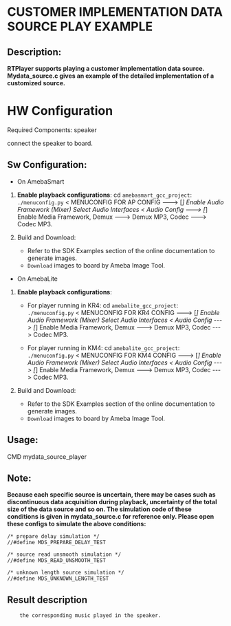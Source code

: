 # CUSTOMER IMPLEMENTATION DATA SOURCE PLAY EXAMPLE

## Description:
**RTPlayer supports playing a customer implementation data source.
Mydata_source.c gives an example of the detailed implementation of a customized source.**

# HW Configuration
Required Components: speaker

connect the speaker to board.

## Sw Configuration:
* On AmebaSmart
1. **Enable playback configurations**:
cd `amebasmart_gcc_project`: `./menuconfig.py`
    < MENUCONFIG FOR AP CONFIG  --->
    [*] Enable Audio Framework
    (Mixer) Select Audio Interfaces
    < Audio Config  --->
    [*] Enable Media Framework,
    Demux  ---> Demux MP3,
    Codec  ---> Codec MP3.

2. Build and Download:
   * Refer to the SDK Examples section of the online documentation to generate images.
   * `Download` images to board by Ameba Image Tool.

* On AmebaLite
1. **Enable playback configurations**:
    * For player running in KR4:
        cd `amebalite_gcc_project`: `./menuconfig.py`
        < MENUCONFIG FOR KR4 CONFIG  --->
        [*] Enable Audio Framework
        (Mixer) Select Audio Interfaces
        < Audio Config  --->
        [*] Enable Media Framework,
        Demux  ---> Demux MP3,
        Codec  ---> Codec MP3.

    * For player running in KM4:
       cd `amebalite_gcc_project`: `./menuconfig.py`
        < MENUCONFIG FOR KM4 CONFIG  --->
        [*] Enable Audio Framework
        (Mixer) Select Audio Interfaces
        < Audio Config  --->
        [*] Enable Media Framework,
        Demux  ---> Demux MP3,
        Codec  ---> Codec MP3.


2. Build and Download:
   * Refer to the SDK Examples section of the online documentation to generate images.
   * `Download` images to board by Ameba Image Tool.

## Usage:
CMD
mydata_source_player

## Note:
**Because each specific source is uncertain, there may be cases such as discontinuous data acquisition during playback, uncertainty of the total size of the data source and so on.
The simulation code of these conditions is given in mydata_source.c for reference only.
Please open these configs to simulate the above conditions:**
```
/* prepare delay simulation */
//#define MDS_PREPARE_DELAY_TEST

/* source read unsmooth simulation */
//#define MDS_READ_UNSMOOTH_TEST

/* unknown length source simulation */
//#define MDS_UNKNOWN_LENGTH_TEST
```

## Result description
        the corresponding music played in the speaker.
